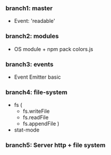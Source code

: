 ### branch1: master

* Event: 'readable'

### branch2: modules

* OS module + npm pack colors.js

### branch3: events

* Event Emitter basic

### branch4: file-system

* fs (
    - fs.writeFile
    - fs.readFile
    - fs.appendFile
    )
* stat-mode

### branch5: Server http + file system
